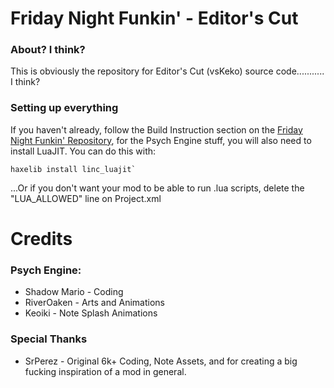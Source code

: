# Friday Night Funkin' - Editor's Cut
### About? I think?
This is obviously the repository for Editor's Cut (vsKeko) source code........... I think?

### Setting up everything
If you haven't already, follow the Build Instruction section on the [Friday Night Funkin' Repository](https://github.com/ninjamuffin99/Funkin), 
for the Psych Engine stuff, you will also need to install LuaJIT. You can do this with:
```
haxelib install linc_luajit`
```
...Or if you don't want your mod to be able to run .lua scripts, delete the "LUA_ALLOWED" line on Project.xml

# Credits
### Psych Engine:
* Shadow Mario - Coding
* RiverOaken - Arts and Animations
* Keoiki - Note Splash Animations
### Special Thanks
* SrPerez - Original 6k+ Coding, Note Assets, and for creating a big fucking inspiration of a mod in general.
